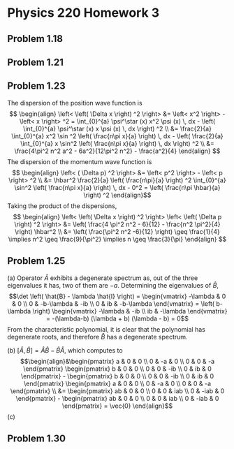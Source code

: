 # Physics 220 Homework 3
## Problem 1.18
## Problem 1.21
## Problem 1.23
The dispersion of the position wave function is $$ \begin{align}
\left< \left( \Delta x \right) ^2 \right> &= \left< x^2 \right> - \left< x \right> ^2 = \int_{0}^{a} \psi^\star (x) x^2 \psi (x) \, dx - \left( \int_{0}^{a} \psi^\star (x) x \psi (x) \, dx  \right) ^2  \\
&= \frac{2}{a} \int_{0}^{a} x^2 \sin ^2 \left( \frac{n\pi x}{a} \right)  \, dx - \left( \frac{2}{a} \int_{0}^{a} x \sin^2 \left( \frac{n\pi x}{a} \right)  \, dx  \right) ^2 \\
&= \frac{4\pi^2 n^2 a^2 - 6a^2}{12\pi^2 n^2} - \frac{a^2}{4} \end{align} $$
The dispersion of the momentum wave function is $$ \begin{align}
\left< ( \Delta p) ^2 \right> &= \left< p^2 \right> - \left< p \right> ^2  \\ &= \hbar^2 \frac{2}{a} \left( \frac{n\pi}{a} \right) ^2 \int_{0}^{a} \sin^2 \left( \frac{n\pi x}{a} \right) \, dx - 0^2 = \left( \frac{n\pi \hbar}{a} \right) ^2  
\end{align}$$
Taking the product of the dispersions, $$ \begin{align}
\left<  \left( \Delta x \right) ^2 \right> \left< \left( \Delta p \right) ^2 \right> &= \left( \frac{4 \pi^2 n^2 - 6}{12} - \frac{n^2 \pi^2}{4} \right) \hbar^2  \\
&= \left( \frac{\pi^2 n^2 -6}{12} \right) \geq \frac{1}{4} \implies n^2 \geq \frac{9}{\pi^2} \implies n \geq \frac{3}{\pi}
\end{align} $$
## Problem 1.25
(a) Operator $\hat{A}$ exhibits a degenerate spectrum as, out of the three eigenvalues it has, two of them are $-a$. Determining the eigenvalues of $\hat{B}$, $$\det \left( \hat{B} - \lambda \hat{I} \right) = \begin{vmatrix}
-\lambda & 0 & 0 \\
0 & -b-\lambda & -ib  \\
0 & ib & -b-\lambda 
\end{vmatrix} = \left( b-\lambda \right) \begin{vmatrix}
-\lambda & -ib  \\
ib & -\lambda
\end{vmatrix} = -(\lambda-b) (\lambda + b) (\lambda - b) = 0$$
From the characteristic polynomial, it is clear that the polynomial has degenerate roots, and therefore $\hat{B}$ has a degenerate spectrum.

(b) $\left[ \hat{A}, \hat{B} \right]= \hat{A}\hat{B} - \hat{B}\hat{A}$, which computes to $$\begin{align}&\begin{pmatrix}
a & 0 & 0 \\
0 & -a & 0  \\
0 & 0 & -a
\end{pmatrix} \begin{pmatrix}
b & 0 & 0  \\
0 & 0 &  -ib  \\
0 & ib & 0
\end{pmatrix} - \begin{pmatrix}
b & 0 & 0  \\
0 & 0 &  -ib  \\
0 & ib & 0
\end{pmatrix} \begin{pmatrix}
a & 0 & 0 \\
0 & -a & 0  \\
0 & 0 & -a
\end{pmatrix}  \\
&= \begin{pmatrix}
ab & 0 & 0  \\
0 & 0 & iab  \\
0 & -iab & 0
\end{pmatrix} - \begin{pmatrix}
ab & 0 & 0  \\
0 & 0 & iab  \\
0 & -iab & 0
\end{pmatrix} = \vec{0} \end{align}$$
(c) 

## Problem 1.30